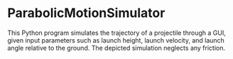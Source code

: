 # ParabolicMotionSimulator
 This Python program simulates the trajectory of a projectile through a GUI, given input parameters such as launch height, launch velocity, and launch angle relative to the ground. The depicted simulation neglects any friction.
